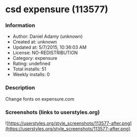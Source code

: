 # csd expensure (113577)

### Information
- Author: Daniel Adamy (unknown)
- Created at: unknown
- Updated at: 5/7/2015, 10:36:03 AM
- License: NO-REDISTRIBUTION
- Category: expensure
- Rating: undefined
- Total installs: 51
- Weekly installs: 0


### Description
Change fonts on expensure.com


### Screenshots (links to userstyles.org)
![https://userstyles.org/style_screenshots/113577-after.png](https://userstyles.org/style_screenshots/113577-after.png)


